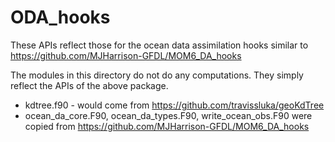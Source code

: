 ODA_hooks
=========

These APIs reflect those for the ocean data assimilation hooks similar to https://github.com/MJHarrison-GFDL/MOM6_DA_hooks

The modules in this directory do not do any computations. They simply reflect the APIs of the above package.

- kdtree.f90 - would come from https://github.com/travissluka/geoKdTree
- ocean_da_core.F90, ocean_da_types.F90, write_ocean_obs.F90 were copied from https://github.com/MJHarrison-GFDL/MOM6_DA_hooks
